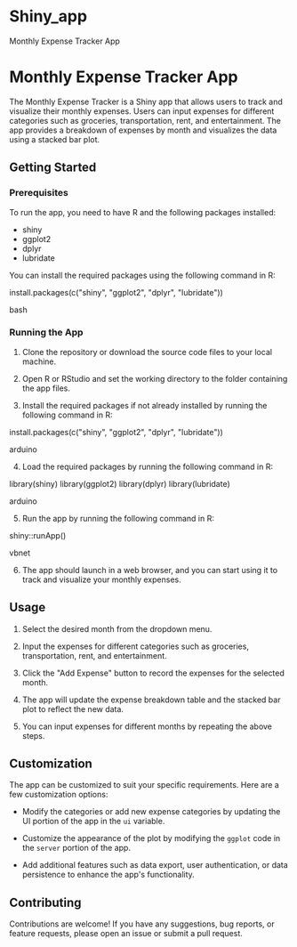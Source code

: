 # Shiny_app
Monthly Expense Tracker App




# Monthly Expense Tracker App

The Monthly Expense Tracker is a Shiny app that allows users to track and visualize their monthly expenses. Users can input expenses for different categories such as groceries, transportation, rent, and entertainment. The app provides a breakdown of expenses by month and visualizes the data using a stacked bar plot.

## Getting Started

### Prerequisites

To run the app, you need to have R and the following packages installed:

- shiny
- ggplot2
- dplyr
- lubridate

You can install the required packages using the following command in R:

install.packages(c("shiny", "ggplot2", "dplyr", "lubridate"))

bash


### Running the App

1. Clone the repository or download the source code files to your local machine.

2. Open R or RStudio and set the working directory to the folder containing the app files.

3. Install the required packages if not already installed by running the following command in R:

install.packages(c("shiny", "ggplot2", "dplyr", "lubridate"))

arduino

4. Load the required packages by running the following command in R:

library(shiny)
library(ggplot2)
library(dplyr)
library(lubridate)

arduino


5. Run the app by running the following command in R:

shiny::runApp()

vbnet


6. The app should launch in a web browser, and you can start using it to track and visualize your monthly expenses.

## Usage

1. Select the desired month from the dropdown menu.

2. Input the expenses for different categories such as groceries, transportation, rent, and entertainment.

3. Click the "Add Expense" button to record the expenses for the selected month.

4. The app will update the expense breakdown table and the stacked bar plot to reflect the new data.

5. You can input expenses for different months by repeating the above steps.

## Customization

The app can be customized to suit your specific requirements. Here are a few customization options:

- Modify the categories or add new expense categories by updating the UI portion of the app in the `ui` variable.

- Customize the appearance of the plot by modifying the `ggplot` code in the `server` portion of the app.

- Add additional features such as data export, user authentication, or data persistence to enhance the app's functionality.

## Contributing

Contributions are welcome! If you have any suggestions, bug reports, or feature requests, please open an issue or submit a pull request.


